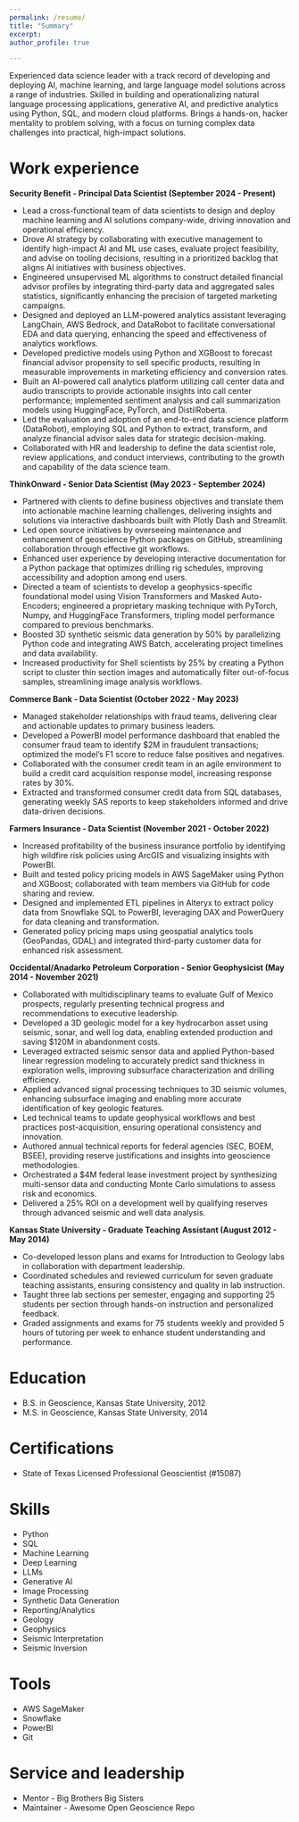 ```yaml
---
permalink: /resume/
title: "Summary"
excerpt: 
author_profile: true

---
```



Experienced data science leader with a track record of developing and deploying AI, machine learning, and large language model solutions across a range of industries. Skilled in building and operationalizing natural language processing applications, generative AI, and predictive analytics using Python, SQL, and modern cloud platforms. Brings a hands-on, hacker mentality to problem solving, with a focus on turning complex data challenges into practical, high-impact solutions.

Work experience
======
**Security Benefit - Principal Data Scientist (September 2024 - Present)**
* Lead a cross-functional team of data scientists to design and deploy machine learning and AI solutions company-wide, driving innovation and operational efficiency.
* Drove AI strategy by collaborating with executive management to identify high-impact AI and ML use cases, evaluate project feasibility, and advise on tooling decisions, resulting in a prioritized backlog that aligns AI initiatives with business objectives.
* Engineered unsupervised ML algorithms to construct detailed financial advisor profiles by integrating third-party data and aggregated sales statistics, significantly enhancing the precision of targeted marketing campaigns.
* Designed and deployed an LLM-powered analytics assistant leveraging LangChain, AWS Bedrock, and DataRobot to facilitate conversational EDA and data querying, enhancing the speed and effectiveness of analytics workflows.
* Developed predictive models using Python and XGBoost to forecast financial advisor propensity to sell specific products, resulting in measurable improvements in marketing efficiency and conversion rates.
* Built an AI-powered call analytics platform utilizing call center data and audio transcripts to provide actionable insights into call center performance; implemented sentiment analysis and call summarization models using HuggingFace, PyTorch, and DistilRoberta.
* Led the evaluation and adoption of an end-to-end data science platform (DataRobot), employing SQL and Python to extract, transform, and analyze financial advisor sales data for strategic decision-making.
* Collaborated with HR and leadership to define the data scientist role, review applications, and conduct interviews, contributing to the growth and capability of the data science team.

**ThinkOnward - Senior Data Scientist (May 2023 - September 2024)**
* Partnered with clients to define business objectives and translate them into actionable machine learning challenges, delivering insights and solutions via interactive dashboards built with Plotly Dash and Streamlit.
* Led open source initiatives by overseeing maintenance and enhancement of geoscience Python packages on GitHub, streamlining collaboration through effective git workflows.
* Enhanced user experience by developing interactive documentation for a Python package that optimizes drilling rig schedules, improving accessibility and adoption among end users.
* Directed a team of scientists to develop a geophysics-specific foundational model using Vision Transformers and Masked Auto-Encoders; engineered a proprietary masking technique with PyTorch, Numpy, and HuggingFace Transformers, tripling model performance compared to previous benchmarks.
* Boosted 3D synthetic seismic data generation by 50% by parallelizing Python code and integrating AWS Batch, accelerating project timelines and data availability.
* Increased productivity for Shell scientists by 25% by creating a Python script to cluster thin section images and automatically filter out-of-focus samples, streamlining image analysis workflows.


**Commerce Bank - Data Scientist (October 2022 - May 2023)**
* Managed stakeholder relationships with fraud teams, delivering clear and actionable updates to primary business leaders.
* Developed a PowerBI model performance dashboard that enabled the consumer fraud team to identify $2M in fraudulent transactions; optimized the model’s F1 score to reduce false positives and negatives.
* Collaborated with the consumer credit team in an agile environment to build a credit card acquisition response model, increasing response rates by 30%.
* Extracted and transformed consumer credit data from SQL databases, generating weekly SAS reports to keep stakeholders informed and drive data-driven decisions.
    
**Farmers Insurance - Data Scientist (November 2021 - October 2022)**
* Increased profitability of the business insurance portfolio by identifying high wildfire risk policies using ArcGIS and visualizing insights with PowerBI.
* Built and tested policy pricing models in AWS SageMaker using Python and XGBoost; collaborated with team members via GitHub for code sharing and review.
* Designed and implemented ETL pipelines in Alteryx to extract policy data from Snowflake SQL to PowerBI, leveraging DAX and PowerQuery for data cleaning and transformation.
* Generated policy pricing maps using geospatial analytics tools (GeoPandas, GDAL) and integrated third-party customer data for enhanced risk assessment.

**Occidental/Anadarko Petroleum Corporation - Senior Geophysicist (May 2014 - November 2021)**
* Collaborated with multidisciplinary teams to evaluate Gulf of Mexico prospects, regularly presenting technical progress and recommendations to executive leadership.
* Developed a 3D geologic model for a key hydrocarbon asset using seismic, sonar, and well log data, enabling extended production and saving $120M in abandonment costs.
* Leveraged extracted seismic sensor data and applied Python-based linear regression modeling to accurately predict sand thickness in exploration wells, improving subsurface characterization and drilling efficiency.
* Applied advanced signal processing techniques to 3D seismic volumes, enhancing subsurface imaging and enabling more accurate identification of key geologic features.
* Led technical teams to update geophysical workflows and best practices post-acquisition, ensuring operational consistency and innovation.
* Authored annual technical reports for federal agencies (SEC, BOEM, BSEE), providing reserve justifications and insights into geoscience methodologies.
* Orchestrated a $4M federal lease investment project by synthesizing multi-sensor data and conducting Monte Carlo simulations to assess risk and economics.
* Delivered a 25% ROI on a development well by qualifying reserves through advanced seismic and well data analysis.
 
**Kansas State University - Graduate Teaching Assistant (August 2012 - May 2014)**
* Co-developed lesson plans and exams for Introduction to Geology labs in collaboration with department leadership.
* Coordinated schedules and reviewed curriculum for seven graduate teaching assistants, ensuring consistency and quality in lab instruction.
* Taught three lab sections per semester, engaging and supporting 25 students per section through hands-on instruction and personalized feedback.
* Graded assignments and exams for 75 students weekly and provided 5 hours of tutoring per week to enhance student understanding and performance.
 
Education
======
* B.S. in Geoscience, Kansas State University, 2012
* M.S. in Geoscience, Kansas State University, 2014

Certifications
======
* State of Texas Licensed Professional Geoscientist (#15087)
  
Skills
======
* Python
* SQL
* Machine Learning
* Deep Learning
* LLMs
* Generative AI
* Image Processing
* Synthetic Data Generation
* Reporting/Analytics
* Geology
* Geophysics
* Seismic Interpretation
* Seismic Inversion

Tools
======
* AWS SageMaker
* Snowflake
* PowerBI
* Git

Service and leadership
======
* Mentor - Big Brothers Big Sisters
* Maintainer - Awesome Open Geoscience Repo
